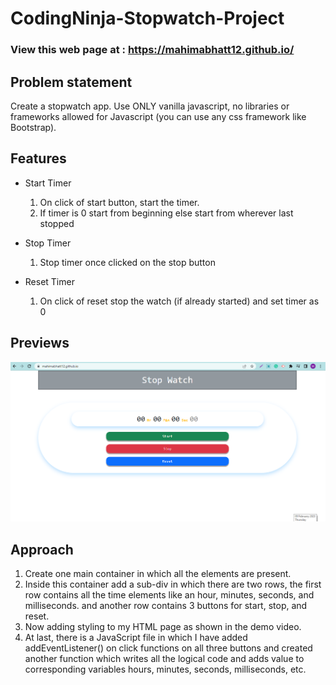 # CodingNinja-Stopwatch-Project


### View this web page at : https://mahimabhatt12.github.io/

## Problem statement

   Create a stopwatch app. Use ONLY vanilla javascript, no libraries or frameworks allowed for Javascript (you can use any css framework like Bootstrap).

## Features

* Start Timer
  1.  On click of start button, start the timer.
  2.  If timer is 0 start from beginning else start from wherever last stopped

* Stop Timer
  1. Stop timer once clicked on the stop button

* Reset Timer
  1.  On click of reset stop the watch (if already started) and set timer as 0

## Previews

  ![](img/preview.png)

## Approach

  1.  Create one main container in which all the elements are present.
  2.  Inside this container add a sub-div in which there are two rows, the first row contains all the time elements like an hour, minutes, seconds, and milliseconds. and another row contains 3 buttons for start, stop, and reset.
  3.  Now adding styling to my HTML page as shown in the demo video.
  4.  At last, there is a JavaScript file in which I have added addEventListener() on click functions on all three buttons and created another function which writes all the logical code and adds value to corresponding variables hours, minutes, seconds, milliseconds, etc.
